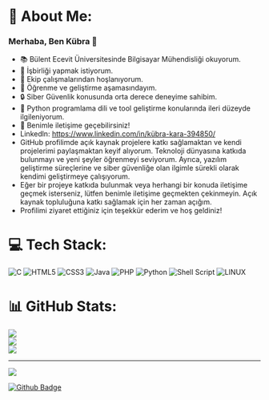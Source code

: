 # 💫 About Me:
### Merhaba, Ben Kübra 👋
- 📚 Bülent Ecevit Üniversitesinde Bilgisayar Mühendisliği okuyorum.
- 👯 İşbirliği yapmak istiyorum.
- 🤝 Ekip çalışmalarından hoşlanıyorum.
- 🌱 Öğrenme ve geliştirme aşamasındayım.
- 🔒 Siber Güvenlik konusunda orta derece deneyime sahibim.
- 🐍 Python programlama dili ve tool geliştirme konularında ileri düzeyde ilgileniyorum.
- 💬 Benimle iletişime geçebilirsiniz!
- Linkedln: https://www.linkedin.com/in/kübra-kara-394850/
- GitHub profilimde açık kaynak projelere katkı sağlamaktan ve kendi projelerimi paylaşmaktan keyif alıyorum. Teknoloji dünyasına katkıda bulunmayı ve yeni şeyler öğrenmeyi seviyorum. Ayrıca, yazılım geliştirme süreçlerine ve siber güvenliğe olan ilgimle sürekli olarak kendimi geliştirmeye çalışıyorum.
- Eğer bir projeye katkıda bulunmak veya herhangi bir konuda iletişime geçmek isterseniz, lütfen benimle iletişime geçmekten çekinmeyin. Açık kaynak topluluğuna katkı sağlamak için her zaman açığım.
- Profilimi ziyaret ettiğiniz için teşekkür ederim ve hoş geldiniz!


# 💻 Tech Stack:
![C](https://img.shields.io/badge/c-%2300599C.svg?style=flat&logo=c&logoColor=white) ![HTML5](https://img.shields.io/badge/html5-%23E34F26.svg?style=flat&logo=html5&logoColor=white) ![CSS3](https://img.shields.io/badge/css3-%231572B6.svg?style=flat&logo=css3&logoColor=white) ![Java](https://img.shields.io/badge/java-%23ED8B00.svg?style=flat&logo=java&logoColor=white) ![PHP](https://img.shields.io/badge/php-%23777BB4.svg?style=flat&logo=php&logoColor=white) ![Python](https://img.shields.io/badge/python-3670A0?style=flat&logo=python&logoColor=ffdd54) ![Shell Script](https://img.shields.io/badge/shell_script-%23121011.svg?style=flat&logo=gnu-bash&logoColor=white) ![LINUX](https://img.shields.io/badge/Linux-FCC624?style=flat&logo=linux&logoColor=black)
# 📊 GitHub Stats:
![](https://github-readme-stats.vercel.app/api?username=KubraKara&theme=dark&hide_border=false&include_all_commits=true&count_private=false)<br/>
![](https://github-readme-streak-stats.herokuapp.com/?user=KubraKara&theme=dark&hide_border=false)<br/>
![](https://github-readme-stats.vercel.app/api/top-langs/?username=KubraKara&theme=dark&hide_border=false&include_all_commits=true&count_private=false&layout=compact)

---
[![](https://visitcount.itsvg.in/api?id=KubraKara&icon=0&color=5)](https://visitcount.itsvg.in)

<!-- Proudly created with GPRM ( https://gprm.itsvg.in ) -->
<!-- Proudly created with GPRM ( https://gprm.itsvg.in ) -->

[![Github Badge](https://img.shields.io/badge/-Github-000?style=quare&labelColor=000&logo=Github&logoColor=white&link=https://github.com/Kubrakara/KubraKara)](https://github.com/Kubrakara/KubraKara) 
